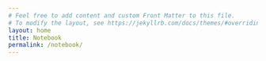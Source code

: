 ```yaml
---
# Feel free to add content and custom Front Matter to this file.
# To modify the layout, see https://jekyllrb.com/docs/themes/#overriding-theme-defaults
layout: home
title: Notebook
permalink: /notebook/
---
```

